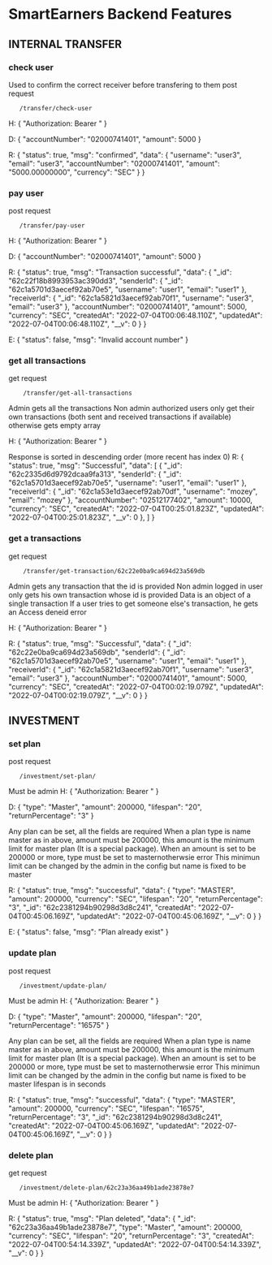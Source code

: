 # SmartEarners Backend Features

## INTERNAL TRANSFER

### check user
Used to confirm the correct receiver before transfering to them
post request
 ```
    /transfer/check-user
 ```

H: {
    "Authorization: Bearer <accesstoken>"
}

D: {
    "accountNumber": "02000741401",
    "amount": 5000
}

R: {
    "status": true,
    "msg": "confirmed",
    "data": {
        "username": "user3",
        "email": "user3",
        "accountNumber": "02000741401",
        "amount": "5000.00000000",
        "currency": "SEC"
    }
}


### pay user
post request
 ```
    /transfer/pay-user
 ```

H: {
    "Authorization: Bearer <accesstoken>"
}

D: {
    "accountNumber": "02000741401",
    "amount": 5000
}

R: {
    "status": true,
    "msg": "Transaction successful",
    "data": {
        "_id": "62c22f18b8993953ac390dd3",
        "senderId": {
            "_id": "62c1a5701d3aecef92ab70e5",
            "username": "user1",
            "email": "user1"
        },
        "receiverId": {
            "_id": "62c1a5821d3aecef92ab70f1",
            "username": "user3",
            "email": "user3"
        },
        "accountNumber": "02000741401",
        "amount": 5000,
        "currency": "SEC",
        "createdAt": "2022-07-04T00:06:48.110Z",
        "updatedAt": "2022-07-04T00:06:48.110Z",
        "__v": 0
    }
}

E: {
    "status": false,
    "msg": "Invalid account number"
}


### get all transactions
get request
```
    /transfer/get-all-transactions
```

Admin gets all the transactions
Non admin authorized users only get their own transactions (both sent and received transactions if available) otherwise gets empty array

H: {
    "Authorization: Bearer <accesstoken>"
}

Response is sorted in descending order (more recent has index 0)
R: {
    "status": true,
    "msg": "Successful",
    "data": [
        {
            "_id": "62c2335d6d9792dcaa9fa313",
            "senderId": {
                "_id": "62c1a5701d3aecef92ab70e5",
                "username": "user1",
                "email": "user1"
            },
            "receiverId": {
                "_id": "62c1a53e1d3aecef92ab70df",
                "username": "mozey",
                "email": "mozey"
            },
            "accountNumber": "02512177402",
            "amount": 10000,
            "currency": "SEC",
            "createdAt": "2022-07-04T00:25:01.823Z",
            "updatedAt": "2022-07-04T00:25:01.823Z",
            "__v": 0
        },
    ]
}

### get a transactions
get request
```
    /transfer/get-transaction/62c22e0ba9ca694d23a569db
```
Admin gets any transaction that the id is provided
Non admin logged in user only gets his own transaction whose id is provided
Data is an object of a single transaction
If a user tries to get someone else's transaction, he gets an Access deneid error

H: {
    "Authorization: Bearer <accesstoken>"
}

R: {
    "status": true,
    "msg": "Successful",
    "data": {
        "_id": "62c22e0ba9ca694d23a569db",
        "senderId": {
            "_id": "62c1a5701d3aecef92ab70e5",
            "username": "user1",
            "email": "user1"
        },
        "receiverId": {
            "_id": "62c1a5821d3aecef92ab70f1",
            "username": "user3",
            "email": "user3"
        },
        "accountNumber": "02000741401",
        "amount": 5000,
        "currency": "SEC",
        "createdAt": "2022-07-04T00:02:19.079Z",
        "updatedAt": "2022-07-04T00:02:19.079Z",
        "__v": 0
    }
}


## INVESTMENT

### set plan
post request
 ```
    /investment/set-plan/
 ```
 
Must be admin
H: {
    "Authorization: Bearer <accesstoken>"
}

D: {
    "type": "Master",
    "amount": 200000,
    "lifespan": "20",
    "returnPercentage": "3"
}

Any plan can be set, all the fields are required
When a plan type is name master as in above, amount must be 200000, this amount is the minimum limit for master plan (It is a special package). When an amount is set to be 200000 or more, type must be set to masternotherwsie error
This minimun limit can be changed by the admin in the config but name is fixed to be master

R: {
    "status": true,
    "msg": "successful",
    "data": {
        "type": "MASTER",
        "amount": 200000,
        "currency": "SEC",
        "lifespan": "20",
        "returnPercentage": "3",
        "_id": "62c2381294b90298d3d8c241",
        "createdAt": "2022-07-04T00:45:06.169Z",
        "updatedAt": "2022-07-04T00:45:06.169Z",
        "__v": 0
    }
}

E: {
    "status": false,
    "msg": "Plan already exist"
}

### update plan
post request
 ```
    /investment/update-plan/
 ```

Must be admin
H: {
    "Authorization: Bearer <accesstoken>"
}

D: {
    "type": "Master",
    "amount": 200000,
    "lifespan": "20",
    "returnPercentage": "16575"
}

Any plan can be set, all the fields are required
When a plan type is name master as in above, amount must be 200000, this amount is the minimum limit for master plan (It is a special package). When an amount is set to be 200000 or more, type must be set to masternotherwsie error
This minimun limit can be changed by the admin in the config but name is fixed to be master
lifespan is in seconds

R: {
    "status": true,
    "msg": "successful",
    "data": {
        "type": "MASTER",
        "amount": 200000,
        "currency": "SEC",
        "lifespan": "16575",
        "returnPercentage": "3",
        "_id": "62c2381294b90298d3d8c241",
        "createdAt": "2022-07-04T00:45:06.169Z",
        "updatedAt": "2022-07-04T00:45:06.169Z",
        "__v": 0
    }
}


### delete plan
get request
 ```
    /investment/delete-plan/62c23a36aa49b1ade23878e7
 ```

Must be admin
H: {
    "Authorization: Bearer <accesstoken>"
}

R: {
    "status": true,
    "msg": "Plan deleted",
    "data": {
        "_id": "62c23a36aa49b1ade23878e7",
        "type": "Master",
        "amount": 200000,
        "currency": "SEC",
        "lifespan": "20",
        "returnPercentage": "3",
        "createdAt": "2022-07-04T00:54:14.339Z",
        "updatedAt": "2022-07-04T00:54:14.339Z",
        "__v": 0
    }
}